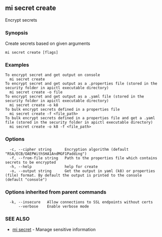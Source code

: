 ## mi secret create

Encrypt secrets

### Synopsis

Create secrets based on given arguments

```
mi secret create [flags]
```

### Examples

```
To encrypt secret and get output on console
  mi secret create
To encrypt secret and get output as a .properties file (stored in the security folder in apictl executable directory)
  mi secret create -o file
To encrypt secret and get output as a .yaml file (stored in the security folder in apictl executable directory)
  mi secret create -o k8
To bulk encrypt secrets defined in a properties file
  mi secret create -f <file_path>
To bulk encrypt secrets defined in a properties file and get a .yaml file (stored in the security folder in apictl executable directory)
  mi secret create -o k8 -f <file_path>
```

### Options

```
  -c, --cipher string      Encryption algorithm (default "RSA/ECB/OAEPWithSHA1AndMGF1Padding")
  -f, --from-file string   Path to the properties file which contains secrets to be encrypted
  -h, --help               help for create
  -o, --output string      Get the output in yaml (k8) or properties (file) format. By default the output is printed to the console (default "console")
```

### Options inherited from parent commands

```
  -k, --insecure   Allow connections to SSL endpoints without certs
      --verbose    Enable verbose mode
```

### SEE ALSO

* [mi secret](mi_secret.md)	 - Manage sensitive information

